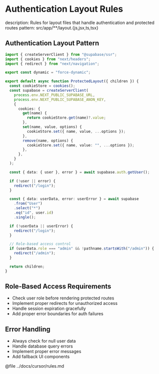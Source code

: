# Authentication Layout Rules
description: Rules for layout files that handle authentication and protected routes
pattern: src/app/**/layout.{js,jsx,ts,tsx}

## Authentication Layout Pattern

```typescript
import { createServerClient } from "@supabase/ssr";
import { cookies } from "next/headers";
import { redirect } from "next/navigation";

export const dynamic = "force-dynamic";

export default async function ProtectedLayout({ children }) {
  const cookieStore = cookies();
  const supabase = createServerClient(
    process.env.NEXT_PUBLIC_SUPABASE_URL,
    process.env.NEXT_PUBLIC_SUPABASE_ANON_KEY,
    {
      cookies: {
        get(name) {
          return cookieStore.get(name)?.value;
        },
        set(name, value, options) {
          cookieStore.set({ name, value, ...options });
        },
        remove(name, options) {
          cookieStore.set({ name, value: "", ...options });
        },
      },
    }
  );

  const { data: { user }, error } = await supabase.auth.getUser();

  if (!user || error) {
    redirect("/login");
  }

  const { data: userData, error: userError } = await supabase
    .from("User")
    .select("*")
    .eq("id", user.id)
    .single();

  if (!userData || userError) {
    redirect("/login");
  }

  // Role-based access control
  if (userData.role === "admin" && !pathname.startsWith("/admin")) {
    redirect("/admin");
  }

  return children;
}
```

## Role-Based Access Requirements

- Check user role before rendering protected routes
- Implement proper redirects for unauthorized access
- Handle session expiration gracefully
- Add proper error boundaries for auth failures

## Error Handling

- Always check for null user data
- Handle database query errors
- Implement proper error messages
- Add fallback UI components

@file ../docs/cursor/rules.md 